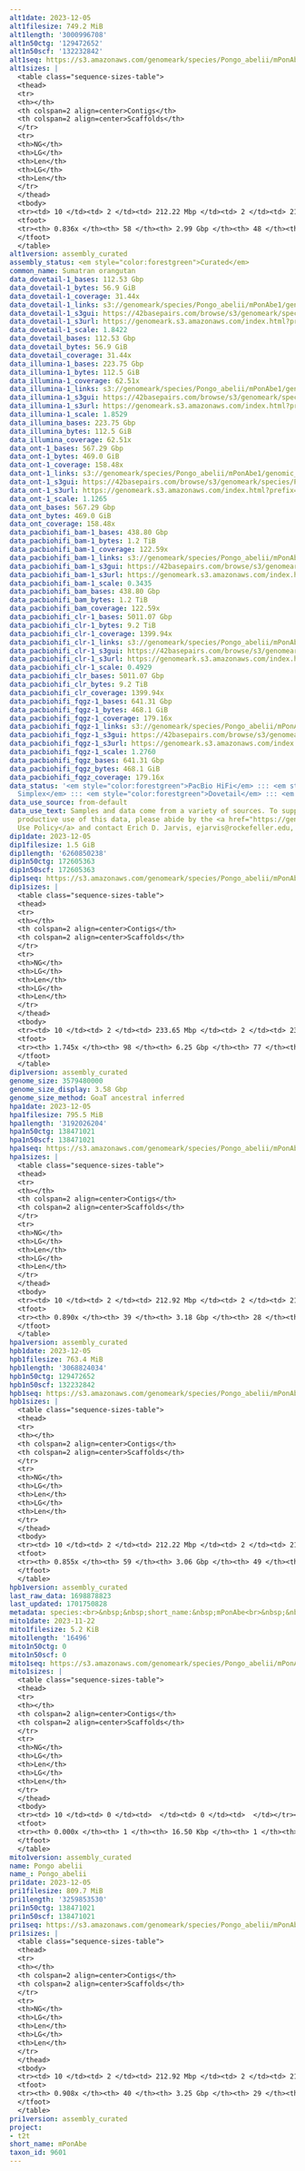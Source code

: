 ```yaml
---
alt1date: 2023-12-05
alt1filesize: 749.2 MiB
alt1length: '3000996708'
alt1n50ctg: '129472652'
alt1n50scf: '132232842'
alt1seq: https://s3.amazonaws.com/genomeark/species/Pongo_abelii/mPonAbe1/assembly_curated/mPonAbe1.alt.cur.20231205.fasta.gz
alt1sizes: |
  <table class="sequence-sizes-table">
  <thead>
  <tr>
  <th></th>
  <th colspan=2 align=center>Contigs</th>
  <th colspan=2 align=center>Scaffolds</th>
  </tr>
  <tr>
  <th>NG</th>
  <th>LG</th>
  <th>Len</th>
  <th>LG</th>
  <th>Len</th>
  </tr>
  </thead>
  <tbody>
  <tr><td> 10 </td><td> 2 </td><td> 212.22 Mbp </td><td> 2 </td><td> 212.22 Mbp </td></tr><tr><td> 20 </td><td> 4 </td><td> 189.72 Mbp </td><td> 4 </td><td> 189.72 Mbp </td></tr><tr><td> 30 </td><td> 6 </td><td> 165.38 Mbp </td><td> 6 </td><td> 165.38 Mbp </td></tr><tr><td> 40 </td><td> 8 </td><td> 143.46 Mbp </td><td> 8 </td><td> 145.71 Mbp </td></tr><tr style="background-color:#cccccc;"><td> 50 </td><td> 11 </td><td> 129.47 Mbp </td><td> 11 </td><td> 132.23 Mbp </td></tr><tr><td> 60 </td><td> 14 </td><td> 102.46 Mbp </td><td> 13 </td><td> 124.96 Mbp </td></tr><tr><td> 70 </td><td> 17 </td><td> 90.13 Mbp </td><td> 17 </td><td> 101.03 Mbp </td></tr><tr><td> 80 </td><td> 22 </td><td> 51.98 Mbp </td><td> 21 </td><td> 68.78 Mbp </td></tr><tr><td> 90 </td><td> 0 </td><td>  </td><td> 0 </td><td>  </td></tr><tr><td> 100 </td><td> 0 </td><td>  </td><td> 0 </td><td>  </td></tr></tbody>
  <tfoot>
  <tr><th> 0.836x </th><th> 58 </th><th> 2.99 Gbp </th><th> 48 </th><th> 3.00 Gbp </th></tr>
  </tfoot>
  </table>
alt1version: assembly_curated
assembly_status: <em style="color:forestgreen">Curated</em>
common_name: Sumatran orangutan
data_dovetail-1_bases: 112.53 Gbp
data_dovetail-1_bytes: 56.9 GiB
data_dovetail-1_coverage: 31.44x
data_dovetail-1_links: s3://genomeark/species/Pongo_abelii/mPonAbe1/genomic_data/dovetail/<br>
data_dovetail-1_s3gui: https://42basepairs.com/browse/s3/genomeark/species/Pongo_abelii/mPonAbe1/genomic_data/dovetail/
data_dovetail-1_s3url: https://genomeark.s3.amazonaws.com/index.html?prefix=species/Pongo_abelii/mPonAbe1/genomic_data/dovetail/
data_dovetail-1_scale: 1.8422
data_dovetail_bases: 112.53 Gbp
data_dovetail_bytes: 56.9 GiB
data_dovetail_coverage: 31.44x
data_illumina-1_bases: 223.75 Gbp
data_illumina-1_bytes: 112.5 GiB
data_illumina-1_coverage: 62.51x
data_illumina-1_links: s3://genomeark/species/Pongo_abelii/mPonAbe1/genomic_data/illumina/<br>
data_illumina-1_s3gui: https://42basepairs.com/browse/s3/genomeark/species/Pongo_abelii/mPonAbe1/genomic_data/illumina/
data_illumina-1_s3url: https://genomeark.s3.amazonaws.com/index.html?prefix=species/Pongo_abelii/mPonAbe1/genomic_data/illumina/
data_illumina-1_scale: 1.8529
data_illumina_bases: 223.75 Gbp
data_illumina_bytes: 112.5 GiB
data_illumina_coverage: 62.51x
data_ont-1_bases: 567.29 Gbp
data_ont-1_bytes: 469.0 GiB
data_ont-1_coverage: 158.48x
data_ont-1_links: s3://genomeark/species/Pongo_abelii/mPonAbe1/genomic_data/ont/<br>
data_ont-1_s3gui: https://42basepairs.com/browse/s3/genomeark/species/Pongo_abelii/mPonAbe1/genomic_data/ont/
data_ont-1_s3url: https://genomeark.s3.amazonaws.com/index.html?prefix=species/Pongo_abelii/mPonAbe1/genomic_data/ont/
data_ont-1_scale: 1.1265
data_ont_bases: 567.29 Gbp
data_ont_bytes: 469.0 GiB
data_ont_coverage: 158.48x
data_pacbiohifi_bam-1_bases: 438.80 Gbp
data_pacbiohifi_bam-1_bytes: 1.2 TiB
data_pacbiohifi_bam-1_coverage: 122.59x
data_pacbiohifi_bam-1_links: s3://genomeark/species/Pongo_abelii/mPonAbe1/genomic_data/pacbio_hifi/<br>
data_pacbiohifi_bam-1_s3gui: https://42basepairs.com/browse/s3/genomeark/species/Pongo_abelii/mPonAbe1/genomic_data/pacbio_hifi/
data_pacbiohifi_bam-1_s3url: https://genomeark.s3.amazonaws.com/index.html?prefix=species/Pongo_abelii/mPonAbe1/genomic_data/pacbio_hifi/
data_pacbiohifi_bam-1_scale: 0.3435
data_pacbiohifi_bam_bases: 438.80 Gbp
data_pacbiohifi_bam_bytes: 1.2 TiB
data_pacbiohifi_bam_coverage: 122.59x
data_pacbiohifi_clr-1_bases: 5011.07 Gbp
data_pacbiohifi_clr-1_bytes: 9.2 TiB
data_pacbiohifi_clr-1_coverage: 1399.94x
data_pacbiohifi_clr-1_links: s3://genomeark/species/Pongo_abelii/mPonAbe1/genomic_data/pacbio_hifi/<br>
data_pacbiohifi_clr-1_s3gui: https://42basepairs.com/browse/s3/genomeark/species/Pongo_abelii/mPonAbe1/genomic_data/pacbio_hifi/
data_pacbiohifi_clr-1_s3url: https://genomeark.s3.amazonaws.com/index.html?prefix=species/Pongo_abelii/mPonAbe1/genomic_data/pacbio_hifi/
data_pacbiohifi_clr-1_scale: 0.4929
data_pacbiohifi_clr_bases: 5011.07 Gbp
data_pacbiohifi_clr_bytes: 9.2 TiB
data_pacbiohifi_clr_coverage: 1399.94x
data_pacbiohifi_fqgz-1_bases: 641.31 Gbp
data_pacbiohifi_fqgz-1_bytes: 468.1 GiB
data_pacbiohifi_fqgz-1_coverage: 179.16x
data_pacbiohifi_fqgz-1_links: s3://genomeark/species/Pongo_abelii/mPonAbe1/genomic_data/pacbio_hifi/<br>
data_pacbiohifi_fqgz-1_s3gui: https://42basepairs.com/browse/s3/genomeark/species/Pongo_abelii/mPonAbe1/genomic_data/pacbio_hifi/
data_pacbiohifi_fqgz-1_s3url: https://genomeark.s3.amazonaws.com/index.html?prefix=species/Pongo_abelii/mPonAbe1/genomic_data/pacbio_hifi/
data_pacbiohifi_fqgz-1_scale: 1.2760
data_pacbiohifi_fqgz_bases: 641.31 Gbp
data_pacbiohifi_fqgz_bytes: 468.1 GiB
data_pacbiohifi_fqgz_coverage: 179.16x
data_status: '<em style="color:forestgreen">PacBio HiFi</em> ::: <em style="color:forestgreen">ONT
  Simplex</em> ::: <em style="color:forestgreen">Dovetail</em> ::: <em style="color:forestgreen">Illumina</em>'
data_use_source: from-default
data_use_text: Samples and data come from a variety of sources. To support fair and
  productive use of this data, please abide by the <a href="https://genome10k.soe.ucsc.edu/data-use-policies/">Data
  Use Policy</a> and contact Erich D. Jarvis, ejarvis@rockefeller.edu, with any questions.
dip1date: 2023-12-05
dip1filesize: 1.5 GiB
dip1length: '6260850238'
dip1n50ctg: 172605363
dip1n50scf: 172605363
dip1seq: https://s3.amazonaws.com/genomeark/species/Pongo_abelii/mPonAbe1/assembly_curated/mPonAbe1.dip.cur.20231205.fasta.gz
dip1sizes: |
  <table class="sequence-sizes-table">
  <thead>
  <tr>
  <th></th>
  <th colspan=2 align=center>Contigs</th>
  <th colspan=2 align=center>Scaffolds</th>
  </tr>
  <tr>
  <th>NG</th>
  <th>LG</th>
  <th>Len</th>
  <th>LG</th>
  <th>Len</th>
  </tr>
  </thead>
  <tbody>
  <tr><td> 10 </td><td> 2 </td><td> 233.65 Mbp </td><td> 2 </td><td> 233.80 Mbp </td></tr><tr><td> 20 </td><td> 4 </td><td> 212.22 Mbp </td><td> 4 </td><td> 212.22 Mbp </td></tr><tr><td> 30 </td><td> 5 </td><td> 209.61 Mbp </td><td> 5 </td><td> 209.61 Mbp </td></tr><tr><td> 40 </td><td> 7 </td><td> 190.38 Mbp </td><td> 7 </td><td> 190.38 Mbp </td></tr><tr style="background-color:#cccccc;"><td> 50 </td><td> 9 </td><td style="background-color:#88ff88;"> 172.61 Mbp </td><td> 9 </td><td style="background-color:#88ff88;"> 172.61 Mbp </td></tr><tr><td> 60 </td><td> 11 </td><td> 165.38 Mbp </td><td> 11 </td><td> 165.38 Mbp </td></tr><tr><td> 70 </td><td> 13 </td><td> 161.63 Mbp </td><td> 13 </td><td> 161.63 Mbp </td></tr><tr><td> 80 </td><td> 16 </td><td> 146.20 Mbp </td><td> 16 </td><td> 146.20 Mbp </td></tr><tr><td> 90 </td><td> 18 </td><td> 140.85 Mbp </td><td> 18 </td><td> 140.85 Mbp </td></tr><tr><td> 100 </td><td> 21 </td><td> 132.28 Mbp </td><td> 21 </td><td> 137.95 Mbp </td></tr></tbody>
  <tfoot>
  <tr><th> 1.745x </th><th> 98 </th><th> 6.25 Gbp </th><th> 77 </th><th> 6.26 Gbp </th></tr>
  </tfoot>
  </table>
dip1version: assembly_curated
genome_size: 3579480000
genome_size_display: 3.58 Gbp
genome_size_method: GoaT ancestral inferred
hpa1date: 2023-12-05
hpa1filesize: 795.5 MiB
hpa1length: '3192026204'
hpa1n50ctg: 138471021
hpa1n50scf: 138471021
hpa1seq: https://s3.amazonaws.com/genomeark/species/Pongo_abelii/mPonAbe1/assembly_curated/mPonAbe1.hap1.cur.20231205.fasta.gz
hpa1sizes: |
  <table class="sequence-sizes-table">
  <thead>
  <tr>
  <th></th>
  <th colspan=2 align=center>Contigs</th>
  <th colspan=2 align=center>Scaffolds</th>
  </tr>
  <tr>
  <th>NG</th>
  <th>LG</th>
  <th>Len</th>
  <th>LG</th>
  <th>Len</th>
  </tr>
  </thead>
  <tbody>
  <tr><td> 10 </td><td> 2 </td><td> 212.92 Mbp </td><td> 2 </td><td> 212.92 Mbp </td></tr><tr><td> 20 </td><td> 4 </td><td> 190.38 Mbp </td><td> 4 </td><td> 190.38 Mbp </td></tr><tr><td> 30 </td><td> 6 </td><td> 162.59 Mbp </td><td> 6 </td><td> 162.59 Mbp </td></tr><tr><td> 40 </td><td> 8 </td><td> 156.97 Mbp </td><td> 8 </td><td> 156.97 Mbp </td></tr><tr style="background-color:#cccccc;"><td> 50 </td><td> 11 </td><td style="background-color:#88ff88;"> 138.47 Mbp </td><td> 11 </td><td style="background-color:#88ff88;"> 138.47 Mbp </td></tr><tr><td> 60 </td><td> 13 </td><td> 129.81 Mbp </td><td> 13 </td><td> 132.28 Mbp </td></tr><tr><td> 70 </td><td> 16 </td><td> 109.57 Mbp </td><td> 16 </td><td> 111.74 Mbp </td></tr><tr><td> 80 </td><td> 20 </td><td> 84.05 Mbp </td><td> 20 </td><td> 89.55 Mbp </td></tr><tr><td> 90 </td><td> 0 </td><td>  </td><td> 0 </td><td>  </td></tr><tr><td> 100 </td><td> 0 </td><td>  </td><td> 0 </td><td>  </td></tr></tbody>
  <tfoot>
  <tr><th> 0.890x </th><th> 39 </th><th> 3.18 Gbp </th><th> 28 </th><th> 3.19 Gbp </th></tr>
  </tfoot>
  </table>
hpa1version: assembly_curated
hpb1date: 2023-12-05
hpb1filesize: 763.4 MiB
hpb1length: '3068824034'
hpb1n50ctg: 129472652
hpb1n50scf: 132232842
hpb1seq: https://s3.amazonaws.com/genomeark/species/Pongo_abelii/mPonAbe1/assembly_curated/mPonAbe1.hap2.cur.20231205.fasta.gz
hpb1sizes: |
  <table class="sequence-sizes-table">
  <thead>
  <tr>
  <th></th>
  <th colspan=2 align=center>Contigs</th>
  <th colspan=2 align=center>Scaffolds</th>
  </tr>
  <tr>
  <th>NG</th>
  <th>LG</th>
  <th>Len</th>
  <th>LG</th>
  <th>Len</th>
  </tr>
  </thead>
  <tbody>
  <tr><td> 10 </td><td> 2 </td><td> 212.22 Mbp </td><td> 2 </td><td> 212.22 Mbp </td></tr><tr><td> 20 </td><td> 4 </td><td> 189.72 Mbp </td><td> 4 </td><td> 189.72 Mbp </td></tr><tr><td> 30 </td><td> 6 </td><td> 165.38 Mbp </td><td> 6 </td><td> 165.38 Mbp </td></tr><tr><td> 40 </td><td> 8 </td><td> 143.46 Mbp </td><td> 8 </td><td> 145.71 Mbp </td></tr><tr style="background-color:#cccccc;"><td> 50 </td><td> 11 </td><td style="background-color:#88ff88;"> 129.47 Mbp </td><td> 11 </td><td style="background-color:#88ff88;"> 132.23 Mbp </td></tr><tr><td> 60 </td><td> 14 </td><td> 102.46 Mbp </td><td> 13 </td><td> 124.96 Mbp </td></tr><tr><td> 70 </td><td> 17 </td><td> 90.13 Mbp </td><td> 17 </td><td> 101.03 Mbp </td></tr><tr><td> 80 </td><td> 22 </td><td> 67.83 Mbp </td><td> 21 </td><td> 68.78 Mbp </td></tr><tr><td> 90 </td><td> 0 </td><td>  </td><td> 0 </td><td>  </td></tr><tr><td> 100 </td><td> 0 </td><td>  </td><td> 0 </td><td>  </td></tr></tbody>
  <tfoot>
  <tr><th> 0.855x </th><th> 59 </th><th> 3.06 Gbp </th><th> 49 </th><th> 3.07 Gbp </th></tr>
  </tfoot>
  </table>
hpb1version: assembly_curated
last_raw_data: 1698878823
last_updated: 1701750828
metadata: species:<br>&nbsp;&nbsp;short_name:&nbsp;mPonAbe<br>&nbsp;&nbsp;name:&nbsp;Pongo&nbsp;abelii<br>&nbsp;&nbsp;common_name:&nbsp;Sumatran&nbsp;orangutan<br>&nbsp;&nbsp;taxon_id:&nbsp;9601<br>&nbsp;&nbsp;order:<br>&nbsp;&nbsp;&nbsp;&nbsp;name:&nbsp;Primates<br>&nbsp;&nbsp;family:<br>&nbsp;&nbsp;&nbsp;&nbsp;name:&nbsp;Hominidae<br>&nbsp;&nbsp;individuals:<br>&nbsp;&nbsp;-<br>&nbsp;&nbsp;&nbsp;&nbsp;&nbsp;&nbsp;short_name:&nbsp;mPonAbe1<br>&nbsp;&nbsp;&nbsp;&nbsp;&nbsp;&nbsp;name:&nbsp;null<br>&nbsp;&nbsp;&nbsp;&nbsp;&nbsp;&nbsp;biosample_id:&nbsp;SAMN10521808<br>&nbsp;&nbsp;&nbsp;&nbsp;&nbsp;&nbsp;strain:&nbsp;null<br>&nbsp;&nbsp;&nbsp;&nbsp;&nbsp;&nbsp;subspecies:&nbsp;null<br>&nbsp;&nbsp;&nbsp;&nbsp;&nbsp;&nbsp;alt_ids:<br>&nbsp;&nbsp;&nbsp;&nbsp;&nbsp;&nbsp;-&nbsp;GM06213<br>&nbsp;&nbsp;&nbsp;&nbsp;&nbsp;&nbsp;-&nbsp;AG06213<br>&nbsp;&nbsp;&nbsp;&nbsp;&nbsp;&nbsp;-&nbsp;AG06123_PAB<br>&nbsp;&nbsp;&nbsp;&nbsp;&nbsp;&nbsp;sex:&nbsp;male<br>&nbsp;&nbsp;&nbsp;&nbsp;&nbsp;&nbsp;description:&nbsp;null<br>&nbsp;&nbsp;&nbsp;&nbsp;&nbsp;&nbsp;provider:&nbsp;Laura&nbsp;Carrel&nbsp;(The&nbsp;Pennsylvania&nbsp;State&nbsp;University),&nbsp;originally&nbsp;acquired&nbsp;from&nbsp;Coriell<br>&nbsp;&nbsp;&nbsp;&nbsp;&nbsp;&nbsp;father:&nbsp;null<br>&nbsp;&nbsp;&nbsp;&nbsp;&nbsp;&nbsp;mother:&nbsp;null<br>&nbsp;&nbsp;-<br>&nbsp;&nbsp;&nbsp;&nbsp;&nbsp;&nbsp;short_name:&nbsp;mPonAbe2<br>&nbsp;&nbsp;&nbsp;&nbsp;&nbsp;&nbsp;name:&nbsp;null<br>&nbsp;&nbsp;&nbsp;&nbsp;&nbsp;&nbsp;biosample_id:&nbsp;null<br>&nbsp;&nbsp;&nbsp;&nbsp;&nbsp;&nbsp;strain:&nbsp;null<br>&nbsp;&nbsp;&nbsp;&nbsp;&nbsp;&nbsp;alt_ids:<br>&nbsp;&nbsp;&nbsp;&nbsp;&nbsp;&nbsp;-&nbsp;PAB_1991-51<br>&nbsp;&nbsp;&nbsp;&nbsp;&nbsp;&nbsp;-&nbsp;Ppyab&nbsp;1991-51<br>&nbsp;&nbsp;&nbsp;&nbsp;&nbsp;&nbsp;-&nbsp;1991-51<br>&nbsp;&nbsp;&nbsp;&nbsp;&nbsp;&nbsp;sex:&nbsp;male<br>&nbsp;&nbsp;&nbsp;&nbsp;&nbsp;&nbsp;description:&nbsp;null<br>&nbsp;&nbsp;&nbsp;&nbsp;&nbsp;&nbsp;provider:&nbsp;Andrew&nbsp;Cartoceti&nbsp;(Smithsonian&nbsp;Institution)<br>&nbsp;&nbsp;&nbsp;&nbsp;&nbsp;&nbsp;mother:&nbsp;null<br>&nbsp;&nbsp;&nbsp;&nbsp;&nbsp;&nbsp;father:&nbsp;null<br>&nbsp;&nbsp;&nbsp;&nbsp;&nbsp;&nbsp;samples:<br>&nbsp;&nbsp;&nbsp;&nbsp;&nbsp;&nbsp;-<br>&nbsp;&nbsp;&nbsp;&nbsp;&nbsp;&nbsp;&nbsp;&nbsp;&nbsp;sample_id:&nbsp;mPonAbe2.testis1<br>&nbsp;&nbsp;&nbsp;&nbsp;&nbsp;&nbsp;&nbsp;&nbsp;&nbsp;tissue:&nbsp;testis<br>&nbsp;&nbsp;&nbsp;&nbsp;&nbsp;&nbsp;&nbsp;&nbsp;&nbsp;dev_stage:&nbsp;adult<br>&nbsp;&nbsp;&nbsp;&nbsp;&nbsp;&nbsp;&nbsp;&nbsp;&nbsp;age:&nbsp;31<br>&nbsp;&nbsp;&nbsp;&nbsp;&nbsp;&nbsp;&nbsp;&nbsp;&nbsp;sample_biosample_id:&nbsp;SAMN13178754<br>&nbsp;&nbsp;-<br>&nbsp;&nbsp;&nbsp;&nbsp;&nbsp;&nbsp;short_name:&nbsp;mPonAbe3<br>&nbsp;&nbsp;&nbsp;&nbsp;&nbsp;&nbsp;name:&nbsp;Susie<br>&nbsp;&nbsp;&nbsp;&nbsp;&nbsp;&nbsp;biosample_id:&nbsp;SAMN06275555<br>&nbsp;&nbsp;&nbsp;&nbsp;&nbsp;&nbsp;strain:&nbsp;null<br>&nbsp;&nbsp;&nbsp;&nbsp;&nbsp;&nbsp;alt_ids:<br>&nbsp;&nbsp;&nbsp;&nbsp;&nbsp;&nbsp;-&nbsp;Susie_PAB<br>&nbsp;&nbsp;&nbsp;&nbsp;&nbsp;&nbsp;-&nbsp;1044<br>&nbsp;&nbsp;&nbsp;&nbsp;&nbsp;&nbsp;sex:&nbsp;female<br>&nbsp;&nbsp;&nbsp;&nbsp;&nbsp;&nbsp;description:&nbsp;null<br>&nbsp;&nbsp;&nbsp;&nbsp;&nbsp;&nbsp;provider:&nbsp;Dr.&nbsp;Oliver&nbsp;Ryder&nbsp;(Institute&nbsp;for&nbsp;Conservation&nbsp;Research,&nbsp;San&nbsp;Diego&nbsp;Zoo)<br>&nbsp;&nbsp;&nbsp;&nbsp;&nbsp;&nbsp;mother:&nbsp;null<br>&nbsp;&nbsp;&nbsp;&nbsp;&nbsp;&nbsp;father:&nbsp;null<br>&nbsp;&nbsp;genome_size:&nbsp;3579480000<br>&nbsp;&nbsp;genome_size_method:&nbsp;GoaT&nbsp;ancestral&nbsp;inferred<br>&nbsp;&nbsp;project:&nbsp;[&nbsp;t2t&nbsp;]<br>
mito1date: 2023-11-22
mito1filesize: 5.2 KiB
mito1length: '16496'
mito1n50ctg: 0
mito1n50scf: 0
mito1seq: https://s3.amazonaws.com/genomeark/species/Pongo_abelii/mPonAbe1/assembly_curated/mPonAbe1.MT.cur.20231122.fasta.gz
mito1sizes: |
  <table class="sequence-sizes-table">
  <thead>
  <tr>
  <th></th>
  <th colspan=2 align=center>Contigs</th>
  <th colspan=2 align=center>Scaffolds</th>
  </tr>
  <tr>
  <th>NG</th>
  <th>LG</th>
  <th>Len</th>
  <th>LG</th>
  <th>Len</th>
  </tr>
  </thead>
  <tbody>
  <tr><td> 10 </td><td> 0 </td><td>  </td><td> 0 </td><td>  </td></tr><tr><td> 20 </td><td> 0 </td><td>  </td><td> 0 </td><td>  </td></tr><tr><td> 30 </td><td> 0 </td><td>  </td><td> 0 </td><td>  </td></tr><tr><td> 40 </td><td> 0 </td><td>  </td><td> 0 </td><td>  </td></tr><tr style="background-color:#cccccc;"><td> 50 </td><td> 0 </td><td style="background-color:#ff8888;">  </td><td> 0 </td><td style="background-color:#ff8888;">  </td></tr><tr><td> 60 </td><td> 0 </td><td>  </td><td> 0 </td><td>  </td></tr><tr><td> 70 </td><td> 0 </td><td>  </td><td> 0 </td><td>  </td></tr><tr><td> 80 </td><td> 0 </td><td>  </td><td> 0 </td><td>  </td></tr><tr><td> 90 </td><td> 0 </td><td>  </td><td> 0 </td><td>  </td></tr><tr><td> 100 </td><td> 0 </td><td>  </td><td> 0 </td><td>  </td></tr></tbody>
  <tfoot>
  <tr><th> 0.000x </th><th> 1 </th><th> 16.50 Kbp </th><th> 1 </th><th> 16.50 Kbp </th></tr>
  </tfoot>
  </table>
mito1version: assembly_curated
name: Pongo abelii
name_: Pongo_abelii
pri1date: 2023-12-05
pri1filesize: 809.7 MiB
pri1length: '3259853530'
pri1n50ctg: 138471021
pri1n50scf: 138471021
pri1seq: https://s3.amazonaws.com/genomeark/species/Pongo_abelii/mPonAbe1/assembly_curated/mPonAbe1.pri.cur.20231205.fasta.gz
pri1sizes: |
  <table class="sequence-sizes-table">
  <thead>
  <tr>
  <th></th>
  <th colspan=2 align=center>Contigs</th>
  <th colspan=2 align=center>Scaffolds</th>
  </tr>
  <tr>
  <th>NG</th>
  <th>LG</th>
  <th>Len</th>
  <th>LG</th>
  <th>Len</th>
  </tr>
  </thead>
  <tbody>
  <tr><td> 10 </td><td> 2 </td><td> 212.92 Mbp </td><td> 2 </td><td> 212.92 Mbp </td></tr><tr><td> 20 </td><td> 4 </td><td> 190.38 Mbp </td><td> 4 </td><td> 190.38 Mbp </td></tr><tr><td> 30 </td><td> 6 </td><td> 162.59 Mbp </td><td> 6 </td><td> 162.59 Mbp </td></tr><tr><td> 40 </td><td> 8 </td><td> 156.97 Mbp </td><td> 8 </td><td> 156.97 Mbp </td></tr><tr style="background-color:#cccccc;"><td> 50 </td><td> 11 </td><td style="background-color:#88ff88;"> 138.47 Mbp </td><td> 11 </td><td style="background-color:#88ff88;"> 138.47 Mbp </td></tr><tr><td> 60 </td><td> 13 </td><td> 129.81 Mbp </td><td> 13 </td><td> 132.28 Mbp </td></tr><tr><td> 70 </td><td> 16 </td><td> 109.57 Mbp </td><td> 16 </td><td> 111.74 Mbp </td></tr><tr><td> 80 </td><td> 20 </td><td> 84.05 Mbp </td><td> 20 </td><td> 89.55 Mbp </td></tr><tr><td> 90 </td><td> 25 </td><td> 54.96 Mbp </td><td> 25 </td><td> 57.14 Mbp </td></tr><tr><td> 100 </td><td> 0 </td><td>  </td><td> 0 </td><td>  </td></tr></tbody>
  <tfoot>
  <tr><th> 0.908x </th><th> 40 </th><th> 3.25 Gbp </th><th> 29 </th><th> 3.26 Gbp </th></tr>
  </tfoot>
  </table>
pri1version: assembly_curated
project:
- t2t
short_name: mPonAbe
taxon_id: 9601
---
```

